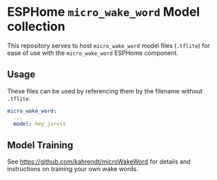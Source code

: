 # ESPHome `micro_wake_word` Model collection

This repository serves to host `micro_wake_word` model files (`.tflite`) for ease of use with the `micro_wake_word` ESPHome component.

## Usage

These files can be used by referencing them by the filename without `.tflite`.

```yaml
micro_wake_word:
  ...
  model: hey_jarvis
```

## Model Training

See https://github.com/kahrendt/microWakeWord for details and instructions on training your own wake words.

